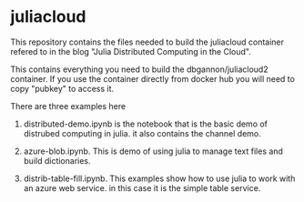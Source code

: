 # juliacloud
This repository contains the  files needed to build the juliacloud container refered to in the 
blog "Julia Distributed Computing in the Cloud".

This contains everything you need to build the dbgannon/juliacloud2 container.   If you use the container directly from docker hub you will need to copy "pubkey" to access it.   

There are three examples here

1.  distributed-demo.ipynb is the notebook that is the basic demo of distrubed computing in julia.   it also contains the channel demo.

2.  azure-blob.ipynb.   This is  demo of using julia to manage text files and build dictionaries.

3.  distrib-table-fill.ipynb.   This examples show how to use julia to work with an azure web service.   in this case it is the simple table service.



